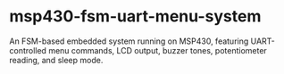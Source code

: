 # msp430-fsm-uart-menu-system
An FSM-based embedded system running on MSP430, featuring UART-controlled menu commands, LCD output, buzzer tones, potentiometer reading, and sleep mode.
